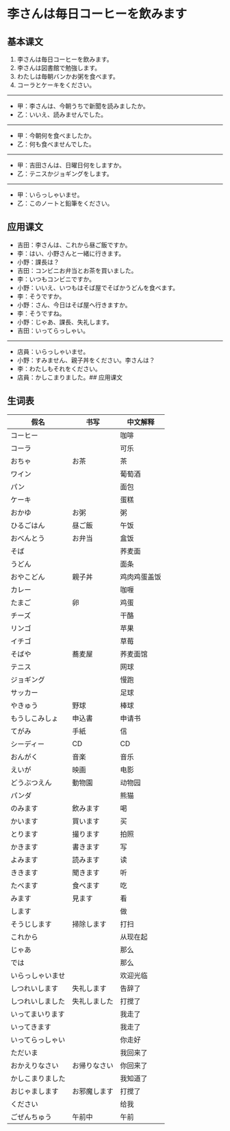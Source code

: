 # 李さんは毎日コーヒーを飲みます

## 基本课文

1. 李さんは毎日コーヒーを飲みます。
2. 李さんは図書館で勉強します。
3. わたしは毎朝バンかお粥を食べます。
4. コーラとケーキをください。

---

- 甲：李さんは、今朝うちで新聞を読みましたか。
- 乙：いいえ、読みませんでした。

---

- 甲：今朝何を食べましたか。
- 乙：何も食べませんでした。

---

- 甲：吉田さんは、日曜日何をしますか。
- 乙：テニスかジョギングをします。

---

- 甲：いらっしゃいませ。
- 乙：このノートと鉛筆をください。

## 应用课文

- 吉田：李さんは、これから昼ご飯ですか。
- 李：はい、小野さんと一緒に行きます。
- 小野：課長は？
- 吉田：コンビニお弁当とお茶を買いました。
- 李：いつもコンビニですか。
- 小野：いいえ、いつもはそば屋でそばかうどんを食べます。
- 李：そうですか。
- 小野：さん、今日はそば屋へ行きますか。
- 李：そうですね。
- 小野：じゃあ、課長、失礼します。
- 吉田：いってらっしゃい。

---

- 店員：いらっしゃいませ。
- 小野：すみません、親子丼をください。李さんは？
- 李：わたしもそれをください。
- 店員：かしこまりました。## 应用课文

## 生词表

| 假名             | 书写         | 中文解释     |
| ---------------- | ------------ | ------------ |
| コーヒー         |              | 咖啡         |
| コーラ           |              | 可乐         |
| おちゃ           | お茶         | 茶           |
| ワイン           |              | 葡萄酒       |
| パン             |              | 面包         |
| ケーキ           |              | 蛋糕         |
| おかゆ           | お粥         | 粥           |
| ひるごはん       | 昼ご飯       | 午饭         |
| おべんとう       | お弁当       | 盒饭         |
| そば             |              | 荞麦面       |
| うどん           |              | 面条         |
| おやこどん       | 親子丼       | 鸡肉鸡蛋盖饭 |
| カレー           |              | 咖喱         |
| たまご           | 卵           | 鸡蛋         |
| チーズ           |              | 干酪         |
| リンゴ           |              | 苹果         |
| イチゴ           |              | 草莓         |
| そばや           | 蕎麦屋       | 荞麦面馆     |
| テニス           |              | 网球         |
| ジョギング       |              | 慢跑         |
| サッカー         |              | 足球         |
| やきゅう         | 野球         | 棒球         |
| もうしこみしょ   | 申込書       | 申请书       |
| てがみ           | 手紙         | 信           |
| シーディー       | CD           | CD           |
| おんがく         | 音楽         | 音乐         |
| えいが           | 映画         | 电影         |
| どうぶつえん     | 動物園       | 动物园       |
| パンダ           |              | 熊猫         |
| のみます         | 飲みます     | 喝           |
| かいます         | 買います     | 买           |
| とります         | 撮ります     | 拍照         |
| かきます         | 書きます     | 写           |
| よみます         | 読みます     | 读           |
| ききます         | 聞きます     | 听           |
| たべます         | 食べます     | 吃           |
| みます           | 見ます       | 看           |
| します           |              | 做           |
| そうじします     | 掃除します   | 打扫         |
| これから         |              | 从现在起     |
| じゃあ           |              | 那么         |
| では             |              | 那么         |
| いらっしゃいませ |              | 欢迎光临     |
| しつれいします   | 失礼します   | 告辞了       |
| しつれいしました | 失礼しました | 打搅了       |
| いってまいります |              | 我走了       |
| いってきます     |              | 我走了       |
| いってらっしゃい |              | 你走好       |
| ただいま         |              | 我回来了     |
| おかえりなさい   | お帰りなさい | 你回来了     |
| かしこまりました |              | 我知道了     |
| おじゃまします   | お邪魔します | 打搅了       |
| ください         |              | 给我         |
| ごぜんちゅう     | 午前中       | 午前         |
